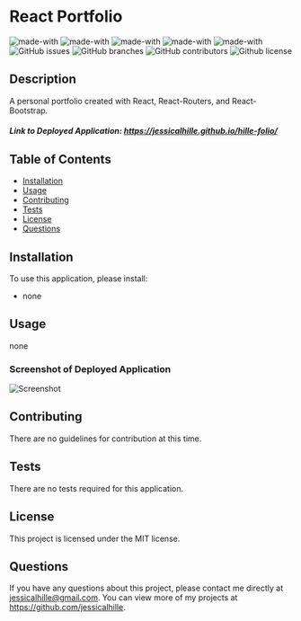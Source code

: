 # React Portfolio
  ![made-with](https://img.shields.io/badge/Made%20with-CSS-1f425f.svg)
  ![made-with](https://img.shields.io/badge/Made%20with-JavaScript-1f425f.svg)
  ![made-with](https://img.shields.io/badge/Made%20with-React-1f425f.svg)
  ![made-with](https://img.shields.io/badge/Made%20with-React-Router-1f425f.svg)
  ![made-with](https://img.shields.io/badge/Made%20with-React-Bootstrap-1f425f.svg)
  ![GitHub issues](https://img.shields.io/github/issues/jessicalhille/hille-folio)
  ![GitHub branches](https://badgen.net/github/branches/jessicalhille/hille-folio)
  ![GitHub contributors](https://img.shields.io/github/contributors/jessicalhille/hille-folio)
  ![Github license](http://img.shields.io/badge/license-MIT-blue.svg)


  ## Description
  A personal portfolio created with React, React-Routers, and React-Bootstrap.
  ##### Link to Deployed Application: https://jessicalhille.github.io/hille-folio/

  ## Table of Contents
  * [Installation](#installation)
  * [Usage](#usage)
  * [Contributing](#contributing)
  * [Tests](#tests)
  * [License](#license)
  * [Questions](#questions)

  ## Installation
  To use this application, please install:
  * none

  ## Usage
  none
  ### Screenshot of Deployed Application
  ![Screenshot]()

  ## Contributing
  There are no guidelines for contribution at this time.

  ## Tests
  There are no tests required for this application.

  ## License
  This project is licensed under the MIT license.

  ## Questions
  If you have any questions about this project, please contact me directly at jessicalhille@gmail.com.
  You can view more of my projects at https://github.com/jessicalhille.

